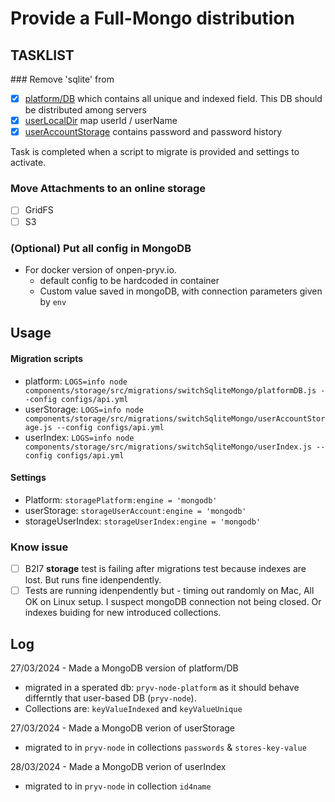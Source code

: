# Provide a Full-Mongo distribution

## TASKLIST

### Remove 'sqlite' from

- [x] [platform/DB](https://github.com/pryv/open-pryv.io/blob/full-mongo/components/platform/src/) which contains all unique and indexed field. This DB should be distributed among servers
- [x] [userLocalDir](https://github.com/pryv/open-pryv.io/blob/full-mongo/components/storage/src/userLocalDirectory.js) map userId / userName
- [x] [userAccountStorage](https://github.com/pryv/open-pryv.io/full-mongo/master/components/storage/src/userAccountStorage.js) contains password and password history

Task is completed when a script to migrate is provided and settings to activate. 

### Move Attachments to an online storage

- [ ] GridFS
- [ ] S3

### (Optional) Put all config in MongoDB

- For docker version of onpen-pryv.io. 
  - default config to be hardcoded in container 
  - Custom value saved in mongoDB, with connection parameters given by `env`   

## Usage

#### Migration scripts

- platform: `LOGS=info node components/storage/src/migrations/switchSqliteMongo/platformDB.js --config configs/api.yml`
- userStorage: `LOGS=info node components/storage/src/migrations/switchSqliteMongo/userAccountStorage.js --config configs/api.yml`
- userIndex: `LOGS=info node components/storage/src/migrations/switchSqliteMongo/userIndex.js --config configs/api.yml`

#### Settings

- Platform: `storagePlatform:engine = 'mongodb'`
- userStorage: `storageUserAccount:engine = 'mongodb'`
- storageUserIndex: `storageUserIndex:engine = 'mongodb'`

### Know issue
- [ ] B2I7 **storage** test is failing after migrations test because indexes are lost. But runs fine idenpendently. 
- [ ] Tests are running idenpendently but - timing out randomly on Mac, All OK on Linux setup. I suspect mongoDB connection not being closed. Or indexes buiding for new introduced collections.  

## Log

27/03/2024 - Made a MongoDB version of platform/DB 

- migrated in a sperated db: `pryv-node-platform` as it should behave differntly that user-based DB (`pryv-node`). 
- Collections are: `keyValueIndexed`  and `keyValueUnique` 

27/03/2024 - Made a MongoDB verion of userStorage 

- migrated to in `pryv-node` in collections `passwords` & `stores-key-value`

28/03/2024 - Made a MongoDB verion of userIndex 

- migrated to in `pryv-node` in collection `id4name` 
